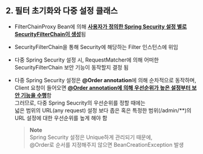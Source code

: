 ## 2. 필터 초기화와 다중 설정 클래스

- FilterChainProxy Bean에 의해 <u><b>사용자가 정의한 Spring Security 설정 별로 SecurityFilterChain이 생성</b></u>됨 <br>


- SecurityFilterChain을 통해 Security에 해당하는 Filter 인스턴스에 위임


- 다중 Spring Security 설정 시, RequestMatcher에 의해 어떠한 SecurityFilterChain 보안 기능이 동작할지 결정 됨


- 다중 Spring Security 설정은 <b>@Order annotation</b>에 의해 순차적으로 동작하며, <br>
  Client 요청이 들어오면 <u><b>@Order annotation에 의해 우선순위가 높은 설정부터 보안 기능을 수행</b></u>함 <br>
  그러므로, 다중 Spring Seucrity의 우선순위를 정할 때에는 <br>
  넓은 범위의 URL(any request) 설정 보다 좁은 혹은 특정한 범위(/admin/**)의 URL 설정에 대한 우선순위를 높게 해야 함

  > **Note** <br>
  > Spring Security 설정은 Unique하게 관리되기 때문에, <br>
  > @Order로 순서를 지정해주지 않으면 BeanCreationException 발생
